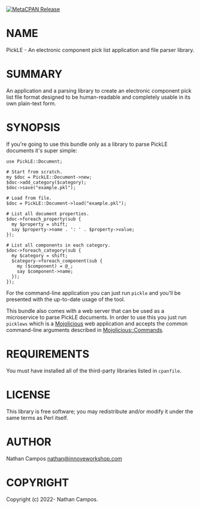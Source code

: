 [![MetaCPAN Release](https://badge.fury.io/pl/PickLE.svg)](https://metacpan.org/release/PickLE)
# NAME

PickLE - An electronic component pick list application and file parser library.

# SUMMARY

An application and a parsing library to create an electronic component pick list
file format designed to be human-readable and completely usable in its own
plain-text form.

# SYNOPSIS

If you're going to use this bundle only as a library to parse PickLE documents
it's super simple:

    use PickLE::Document;

    # Start from scratch.
    my $doc = PickLE::Document->new;
    $doc->add_category($category);
    $doc->save("example.pkl");

    # Load from file.
    $doc = PickLE::Document->load("example.pkl");

    # List all document properties.
    $doc->foreach_property(sub {
      my $property = shift;
      say $property->name . ': ' . $property->value;
    });

    # List all components in each category.
    $doc->foreach_category(sub {
      my $category = shift;
      $category->foreach_component(sub {
        my ($component) = @_;
        say $component->name;
      });
    });

For the command-line application you can just run `pickle` and you'll be
presented with the up-to-date usage of the tool.

This bundle also comes with a web server that can be used as a microservice to
parse PickLE documents. In order to use this you just run `picklews` which is a
[Mojolicious](https://metacpan.org/pod/Mojolicious) web application and accepts the common command-line arguments
described in [Mojolicious::Commands](https://metacpan.org/pod/Mojolicious%3A%3ACommands).

# REQUIREMENTS

You must have installed all of the third-party libraries listed in `cpanfile`.

# LICENSE

This library is free software; you may redistribute and/or modify it under the
same terms as Perl itself.

# AUTHOR

Nathan Campos <nathan@innoveworkshop.com>

# COPYRIGHT

Copyright (c) 2022- Nathan Campos.
